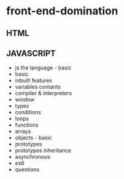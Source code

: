 # front-end-domination
## HTML  

## JAVASCRIPT
- js the language - basic
- basic
- inbuilt features
- variables contants
- compiler & interpreters
- window
- types
- conditions
- loops
- functions
- arrays
- objects - basic
- prototypes
- prototypes inheritance
- asynchronous
- es6 
- questions